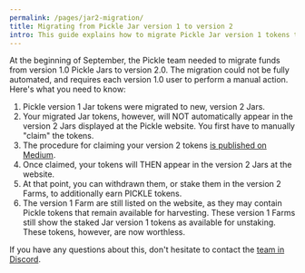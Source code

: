 ```yaml
---
permalink: /pages/jar2-migration/
title: Migrating from Pickle Jar version 1 to version 2
intro: This guide explains how to migrate Pickle Jar version 1 tokens to version 2 Jars.
---
```


At the beginning of September, the Pickle team needed to migrate funds from version 1.0 Pickle Jars to version 2.0. The migration could not be fully automated, and requires each version 1.0 user to perform a manual action. Here's what you need to know:

1. Pickle version 1 Jar tokens were migrated to new, version 2 Jars.
2. Your migrated Jar tokens, however, will NOT automatically appear in the version 2 Jars  displayed at the Pickle website. You first have to manually "claim" the tokens.
3. The procedure for claiming your version 2 tokens [is published on Medium](https://medium.com/@picklefinance/claim-picklejar-funds-a033b5ef91aa). 
4. Once claimed, your tokens will THEN appear in the version 2 Jars at the website.
5. At that point, you can withdrawn them, or stake them in the version 2 Farms, to additionally earn PICKLE tokens.
6. The version 1 Farm are still listed on the website, as they may contain Pickle tokens that remain available for harvesting. These version 1 Farms still show the staked Jar version 1 tokens as available for unstaking. These tokens, however, are now worthless.

If you have any questions about this, don't hesitate to contact the [team in Discord](https://discord.gg/gR85hmC).